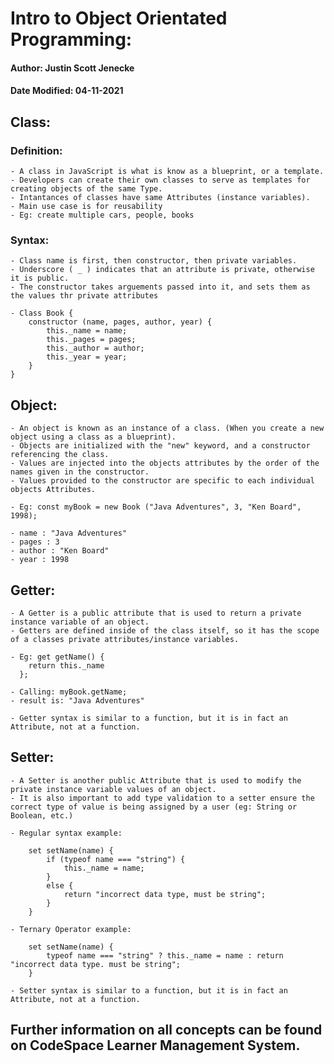#   Intro to Object Orientated Programming:

####    Author: Justin Scott Jenecke
####    Date Modified: 04-11-2021

## Class:

### Definition:
    - A class in JavaScript is what is know as a blueprint, or a template.
    - Developers can create their own classes to serve as templates for creating objects of the same Type.
    - Intantances of classes have same Attributes (instance variables).
    - Main use case is for reusability
    - Eg: create multiple cars, people, books

### Syntax:

    - Class name is first, then constructor, then private variables.
    - Underscore ( _ ) indicates that an attribute is private, otherwise it is public.
    - The constructor takes arguements passed into it, and sets them as the values thr private attributes

    - Class Book {
        constructor (name, pages, author, year) {
            this._name = name;
            this._pages = pages;
            this._author = author;
            this._year = year;
        }
    }
    
## Object:

    - An object is known as an instance of a class. (When you create a new object using a class as a blueprint).
    - Objects are initialized with the "new" keyword, and a constructor referencing the class.
    - Values are injected into the objects attributes by the order of the names given in the constructor.
    - Values provided to the constructor are specific to each individual objects Attributes.

    - Eg: const myBook = new Book ("Java Adventures", 3, "Ken Board", 1998);
    
    - name : "Java Adventures"
    - pages : 3
    - author : "Ken Board"
    - year : 1998

## Getter:

    - A Getter is a public attribute that is used to return a private instance variable of an object.
    - Getters are defined inside of the class itself, so it has the scope of a classes private attributes/instance variables.
    
    - Eg: get getName() {
        return this._name
      }; 

    - Calling: myBook.getName;
    - result is: "Java Adventures"

    - Getter syntax is similar to a function, but it is in fact an Attribute, not at a function.

##  Setter: 

    - A Setter is another public Attribute that is used to modify the private instance variable values of an object.
    - It is also important to add type validation to a setter ensure the correct type of value is being assigned by a user (eg: String or Boolean, etc.)

    - Regular syntax example:

        set setName(name) {
            if (typeof name === "string") {
                this._name = name;
            }
            else {
                return "incorrect data type, must be string";
            }
        }
    
    - Ternary Operator example:

        set setName(name) {
            typeof name === "string" ? this._name = name : return "incorrect data type. must be string";
        }

    - Setter syntax is similar to a function, but it is in fact an Attribute, not at a function.


##  Further information on all concepts can be found on CodeSpace Learner Management System.